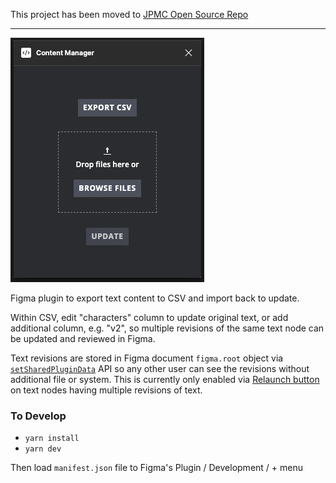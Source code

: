 This project has been moved to [JPMC Open Source Repo](https://github.com/jpmorganchase/Figma-Plugins-and-Widgets/tree/main/packages/copy-manager)

---

![Plugin screenshot](docs/images/Plugin-screenshot.png)

Figma plugin to export text content to CSV and import back to update.

Within CSV, edit "characters" column to update original text, or add additional column, e.g. "v2", so multiple revisions of the same text node can be updated and reviewed in Figma.

Text revisions are stored in Figma document `figma.root` object via [`setSharedPluginData`](https://www.figma.com/plugin-docs/api/properties/nodes-setsharedplugindata/) API so any other user can see the revisions without additional file or system. This is currently only enabled via [Relaunch button](https://www.figma.com/plugin-docs/manifest/#relaunchbuttons) on text nodes having multiple revisions of text.

### To Develop

- `yarn install`
- `yarn dev`

Then load `manifest.json` file to Figma's Plugin / Development / + menu

